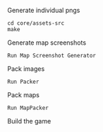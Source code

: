 Generate individual pngs

    cd core/assets-src
    make

Generate map screenshots

    Run Map Screenshot Generator

Pack images

    Run Packer

Pack maps

    Run MapPacker

Build the game
